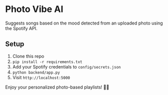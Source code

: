 # Photo Vibe AI

Suggests songs based on the mood detected from an uploaded photo using the Spotify API.

## Setup
1. Clone this repo
2. `pip install -r requirements.txt`
3. Add your Spotify credentials to `config/secrets.json`
4. `python backend/app.py`
5. Visit `http://localhost:5000`

Enjoy your personalized photo-based playlists! 🎵📸
